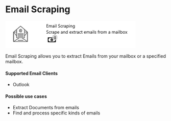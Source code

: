 # Email Scraping

![](../.gitbook/assets/46.png)

Email Scraping allows you to extract Emails from your mailbox or a specified mailbox.

#### Supported Email Clients

* Outlook

#### Possible use cases

* Extract Documents from emails
* Find and process specific kinds of emails

